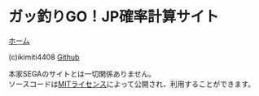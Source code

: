 # ガッ釣りGO！JP確率計算サイト
[ホーム](https://ikimiti4408.github.io/keisan/t87tv1/index.html)  
  
(c)ikimiti4408  [Github](https://github.com/ikimiti4408)  
  
本家SEGAのサイトとは一切関係ありません。  
ソースコードは[MITライセンス](https://github.com/ikimiti4408/keisan/blob/main/LICENSE)によって公開され、利用することができます。  
